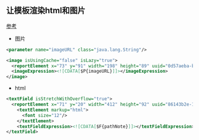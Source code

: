 ## 让模板渲染html和图片

[参考](https://blog.csdn.net/weixin_41301898/article/details/79959433?utm_source=blogxgwz3)

* 图片

```xml
<parameter name="imageURL" class="java.lang.String"/>

<image isUsingCache="false" isLazy="true">
  <reportElement x="73" y="91" width="198" height="89" uuid="0d57aeba-b807-42be-8dc2-7d138a181cf0"/>
  <imageExpression><![CDATA[$P{imageURL}]]></imageExpression>
</image>

```

* html

```xml
<textField isStretchWithOverflow="true">
  <reportElement x="71" y="20" width="412" height="92" uuid="86143b2e-1bd6-4703-97c8-9d97ba7e165d"/>
    <textElement markup="html">
      <font size="12"/>
    </textElement>
    <textFieldExpression><![CDATA[$F{pathNote}]]></textFieldExpression>
</textField>
```
